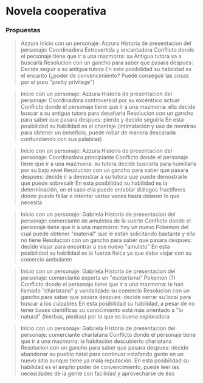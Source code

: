 # Novela cooperativa
### Propuestas
> Azzura
Inicio con un personaje: Azzura 
Historia de presentacion del personaje: Coordinadora Extrovertida y encantadora
Conflicto donde el personaje tiene que ir a una mazmorra: su Antigua tutora va a buscarla 
Resolucion con un gancho para saber que pasara despues: Decide seguír a su antigua tutora 
En esta posibilidad su habilidad es el encanto (¿poder de convencimiento? Puede conseguir las cosas por el puro "pretty privilege") 

> Inicio con un personaje: Azzura 
Historia de presentacion del personaje: Coordinadora controversial por su excéntrico actuar
Conflicto donde el personaje tiene que ir a una mazmorra: ella decide buscar a su antigua tutora para desafiarla
Resolucion con un gancho para saber que pasara despues: pierde y decide seguirla 
En esta posibilidad su habilidad es el chantaje (intimidación y uso de mentiras para obtener un beneficio, puede robar de manera descarada confundiendo con sus palabras) 

> Inicio con un personaje: Azzura 
Historia de presentacion del personaje: Coordinadora principiante 
Conflicto donde el personaje tiene que ir a una mazmorra: su tutora decide buscarla para humillarla por su bajo nivel 
Resolucion con un gancho para saber que pasara despues: decide ir a demostrar a su tutora que puede demostrarle que puede sobresalir 
En esta posibilidad su habilidad es la determinación, en el caso ella puede entablar diálogos fructíferos donde puede fallar e intentar varías veces hasta obtener lo que necesita 

> Inicio con un personaje: Gabriela 
Historia de presentacion del personaje: comerciante de amuletos de la suerte 
Conflicto donde el personaje tiene que ir a una mazmorra: hay un nuevo Pokemon del cual puede obtener "material" que le están solicitando bastante y ella no tiene 
Resolucion con un gancho para saber que pasara despues: decide viajar para encontrar a ese nuevo "amuleto" 
En esta posibilidad su habilidad es la fuerza física ya que debe viajar con su comercio ambulante 

> Inicio con un personaje: Gabriela 
Historia de presentacion del personaje: comerciante experta en "esoterismo" Pokemon (?)
Conflicto donde el personaje tiene que ir a una mazmorra: le han llamado "charlatana" y vandalizado su comercio 
Resolucion con un gancho para saber que pasara despues: decide cerrar  su local para buscar a los culpables 
En esta posibilidad su habilidad, a pesar de no tener bases científicas su conocimiento está más orientado a "lo natural"  (hierbas, piedras) por lo que es buena exploradora

> Inicio con un personaje: Gabriela 
Historia de presentacion del personaje: comerciante charlatana 
Conflicto donde el personaje tiene que ir a una mazmorra: la habitación descubierto charlatana 
Resolucion con un gancho para saber que pasara despues: decide abandonar su pueblo natal para continuar estafando gente en un nuevo sitio aunque tiene ya mala reputación. 
En esta posibilidad su habilidad es el amplio poder de convencimiento, puede leer las necesidades de la gente con facilidad y aprovecharse de éso

